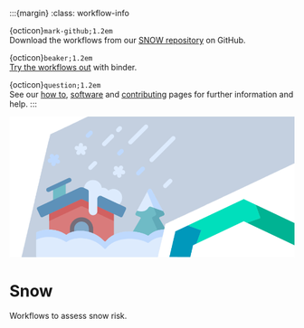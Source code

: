 :::{margin}
:class: workflow-info

{octicon}`mark-github;1.2em`<br>
Download the workflows from our [SNOW repository](https://github.com/CLIMAAX/SNOW) on GitHub.

{octicon}`beaker;1.2em`<br>
[Try the workflows out](https://mybinder.org/v2/gh/climaax/binder-env/main?urlpath=git-pull%3Frepo%3Dhttps%253A%252F%252Fgithub.com%252FCLIMAAX%252FSNOW%26urlpath%3Dlab%252Ftree%252FSNOW%252F%26branch%3Dmain) with binder.

{octicon}`question;1.2em`<br>
See our [how to](../workflows_how_to.md), [software](../../resources/software.md) and [contributing](../../community/contribute.md) pages for further information and help.
:::

<img alt="Snow" src="../../images/top/top_snow.png" class="page-main-photo">

Snow
====

Workflows to assess snow risk.